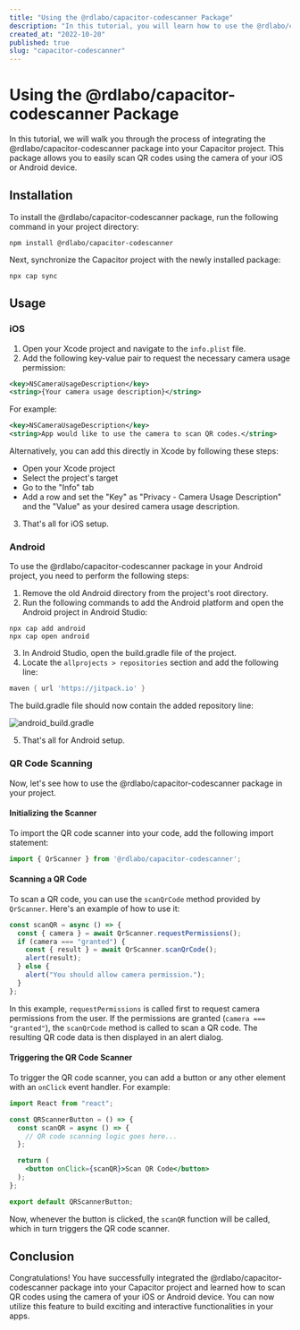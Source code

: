 ```yaml
---
title: "Using the @rdlabo/capacitor-codescanner Package"
description: "In this tutorial, you will learn how to use the @rdlabo/capacitor-codescanner package to scan QR codes in your Capacitor project."
created_at: "2022-10-20"
published: true
slug: "capacitor-codescanner"
---
```


# Using the @rdlabo/capacitor-codescanner Package

In this tutorial, we will walk you through the process of integrating the @rdlabo/capacitor-codescanner package into your Capacitor project. This package allows you to easily scan QR codes using the camera of your iOS or Android device.

## Installation

To install the @rdlabo/capacitor-codescanner package, run the following command in your project directory:

```shell
npm install @rdlabo/capacitor-codescanner
```

Next, synchronize the Capacitor project with the newly installed package:

```shell
npx cap sync
```

## Usage

### iOS

1. Open your Xcode project and navigate to the `info.plist` file.
2. Add the following key-value pair to request the necessary camera usage permission:

```xml
<key>NSCameraUsageDescription</key>
<string>{Your camera usage description}</string>
```

For example:

```xml
<key>NSCameraUsageDescription</key>
<string>App would like to use the camera to scan QR codes.</string>
```

Alternatively, you can add this directly in Xcode by following these steps:

- Open your Xcode project
- Select the project's target
- Go to the "Info" tab
- Add a row and set the "Key" as "Privacy - Camera Usage Description" and the "Value" as your desired camera usage description.

3. That's all for iOS setup.

### Android

To use the @rdlabo/capacitor-codescanner package in your Android project, you need to perform the following steps:

1. Remove the old Android directory from the project's root directory.
2. Run the following commands to add the Android platform and open the Android project in Android Studio:

```shell
npx cap add android
npx cap open android
```

3. In Android Studio, open the build.gradle file of the project.
4. Locate the `allprojects > repositories` section and add the following line:

```groovy
maven { url 'https://jitpack.io' }
```

The build.gradle file should now contain the added repository line:

![android_build.gradle](https://user-images.githubusercontent.com/30079762/209921328-a32c3c1e-34ec-49d5-a558-3c7946eedc47.png)

5. That's all for Android setup.

### QR Code Scanning

Now, let's see how to use the @rdlabo/capacitor-codescanner package in your project.

#### Initializing the Scanner

To import the QR code scanner into your code, add the following import statement:

```javascript
import { QrScanner } from '@rdlabo/capacitor-codescanner';
```

#### Scanning a QR Code

To scan a QR code, you can use the `scanQrCode` method provided by `QrScanner`. Here's an example of how to use it:

```javascript
const scanQR = async () => {
  const { camera } = await QrScanner.requestPermissions();
  if (camera === "granted") {
    const { result } = await QrScanner.scanQrCode();
    alert(result);
  } else {
    alert("You should allow camera permission.");
  }
};
```

In this example, `requestPermissions` is called first to request camera permissions from the user. If the permissions are granted (`camera === "granted"`), the `scanQrCode` method is called to scan a QR code. The resulting QR code data is then displayed in an alert dialog.

#### Triggering the QR Code Scanner

To trigger the QR code scanner, you can add a button or any other element with an `onClick` event handler. For example:

```jsx
import React from "react";

const QRScannerButton = () => {
  const scanQR = async () => {
    // QR code scanning logic goes here...
  };

  return (
    <button onClick={scanQR}>Scan QR Code</button>
  );
};

export default QRScannerButton;
```

Now, whenever the button is clicked, the `scanQR` function will be called, which in turn triggers the QR code scanner.

## Conclusion

Congratulations! You have successfully integrated the @rdlabo/capacitor-codescanner package into your Capacitor project and learned how to scan QR codes using the camera of your iOS or Android device. You can now utilize this feature to build exciting and interactive functionalities in your apps.